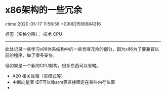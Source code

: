# x86架构的一些冗余 
ctime:2020-05-17 11:56:56 +0900|1589684216

标签（空格分隔）： 技术  CPU

---

此处记录一些学习x86体系结构中的一些觉得冗余的部分，因为x86为了要兼容以前的程序，做了很多妥协。

但如果是一个新的CPU架构，很多东西可以省略。

- A20 相关处理（实模式等）
- 中断向量表 IDT可以像arm等直接固定在某些内存位置
- 

